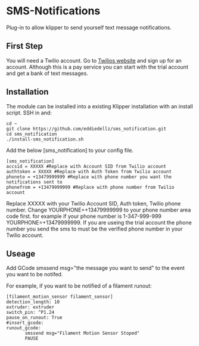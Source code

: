 # SMS-Notifications
Plug-in to allow klipper to send yourself text message notifications.

## First Step
You will need a Twilio account. Go to [Twilios website](http://www.twilio.com) and sign up for an account. Although this is a pay service you can start with the trial account and get a bank of text messages.

## Installation

The module can be installed into a existing Klipper installation with an install script. SSH in and:

    cd ~
    git clone https://github.com/eddiedellz/sms_notification.git
    cd sms_notification
    ./install-sms_notification.sh

Add the below [sms_notification] to your config file. 

    [sms_notification]
    accsid = XXXXX #Replace with Account SID from Twilio account
    authtoken = XXXXX #Replace with Auth Token from Twilio account
    phoneto = +13479999999 #Replace with phone number you want the notifications sent to
    phonefrom = +13479999999 #Replace with phone number from Twilio account
    
Replace XXXXX with your Twilio Account SID, Auth token, Twilio phone number. Change YOURPHONE=+13479999999 to your phone number area code first. for example if your phone number is 1-347-999-999 YOURPHONE=+13479999999. If you are useing the trial account the phone number you send the sms to must be the verified phone number in your Twilio account.

## Useage
Add GCode smssend msg="the message you want to send" to the event you want to be notifed.

For example, if you want to be notified of a filament runout:

    [filament_motion_sensor filament_sensor]
    detection_length: 10
    extruder: extruder
    switch_pin: ^P1.24
    pause_on_runout: True
    #insert_gcode:
    runout_gcode:
           smssend msg="Filament Motion Sensor Stoped"
           PAUSE
